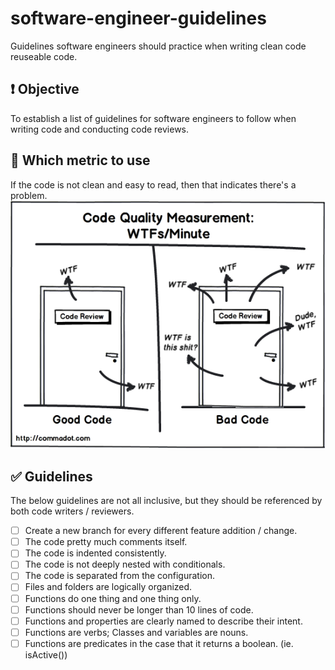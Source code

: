# software-engineer-guidelines
Guidelines software engineers should practice when writing clean code reuseable code.

## ❗ Objective
To establish a list of guidelines for software engineers to follow when writing code and conducting code reviews.

## 📏 Which metric to use
If the code is not clean and easy to read, then that indicates there's a problem.
<img src="code-review.png">

## ✅ Guidelines
The below guidelines are not all inclusive, but they should be referenced by both code writers / reviewers.

- [ ] Create a new branch for every different feature addition / change.
- [ ] The code pretty much comments itself.
- [ ] The code is indented consistently.
- [ ] The code is not deeply nested with conditionals.
- [ ] The code is separated from the configuration.
- [ ] Files and folders are logically organized.
- [ ] Functions do one thing and one thing only.
- [ ] Functions should never be longer than 10 lines of code.
- [ ] Functions and properties are clearly named to describe their intent.
- [ ] Functions are verbs; Classes and variables are nouns.
- [ ] Functions are predicates in the case that it returns a boolean. (ie. isActive())
